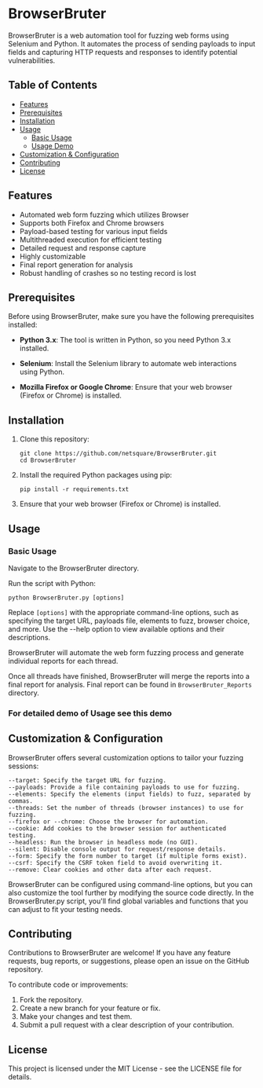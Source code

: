 # BrowserBruter

BrowserBruter is a web automation tool for fuzzing web forms using Selenium and Python. It automates the process of sending payloads to input fields and capturing HTTP requests and responses to identify potential vulnerabilities.

## Table of Contents

- [Features](#features)
- [Prerequisites](#prerequisites)
- [Installation](#installation)
- [Usage](#usage)
  - [Basic Usage](#basic-usage)
  - [Usage Demo](#usage-demo)
- [Customization & Configuration](#configuration)
- [Contributing](#contributing)
- [License](#license)

## Features

- Automated web form fuzzing which utilizes Browser
- Supports both Firefox and Chrome browsers
- Payload-based testing for various input fields
- Multithreaded execution for efficient testing
- Detailed request and response capture
- Highly customizable
- Final report generation for analysis
- Robust handling of crashes so no testing record is lost

## Prerequisites

Before using BrowserBruter, make sure you have the following prerequisites installed:

- **Python 3.x**: The tool is written in Python, so you need Python 3.x installed.

- **Selenium**: Install the Selenium library to automate web interactions using Python.

- **Mozilla Firefox or Google Chrome**: Ensure that your web browser (Firefox or Chrome) is installed.

## Installation

1. Clone this repository:

   ```shell
   git clone https://github.com/netsquare/BrowserBruter.git
   cd BrowserBruter
   ```
2. Install the required Python packages using pip:

    ```shell
   pip install -r requirements.txt
    ```
3. Ensure that your web browser (Firefox or Chrome) is installed.

## Usage
### Basic Usage
   
Navigate to the BrowserBruter directory.

Run the script with Python:

```shell
python BrowserBruter.py [options]
```
Replace `[options]` with the appropriate command-line options, such as specifying the target URL, payloads file, elements to fuzz, browser choice, and more. Use the --help option to view available options and their descriptions.

BrowserBruter will automate the web form fuzzing process and generate individual reports for each thread.

Once all threads have finished, BrowserBruter will merge the reports into a final report for analysis. Final report can be found in `BrowserBruter_Reports` directory.

### For detailed demo of Usage see this demo

## Customization & Configuration

BrowserBruter offers several customization options to tailor your fuzzing sessions:

    --target: Specify the target URL for fuzzing.
    --payloads: Provide a file containing payloads to use for fuzzing.
    --elements: Specify the elements (input fields) to fuzz, separated by commas.
    --threads: Set the number of threads (browser instances) to use for fuzzing.
    --firefox or --chrome: Choose the browser for automation.
    --cookie: Add cookies to the browser session for authenticated testing.
    --headless: Run the browser in headless mode (no GUI).
    --silent: Disable console output for request/response details.
    --form: Specify the form number to target (if multiple forms exist).
    --csrf: Specify the CSRF token field to avoid overwriting it.
    --remove: Clear cookies and other data after each request.

BrowserBruter can be configured using command-line options, but you can also customize the tool further by modifying the source code directly. In the BrowserBruter.py script, you'll find global variables and functions that you can adjust to fit your testing needs.

## Contributing

Contributions to BrowserBruter are welcome! If you have any feature requests, bug reports, or suggestions, please open an issue on the GitHub repository.

To contribute code or improvements:

1. Fork the repository.
2. Create a new branch for your feature or fix.
3. Make your changes and test them.
4. Submit a pull request with a clear description of your contribution.

## License

This project is licensed under the MIT License - see the LICENSE file for details.
